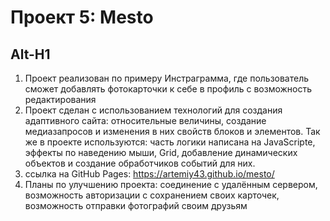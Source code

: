 # Проект 5: Mesto
Alt-H1
----------
1. Проект реализован по примеру Инстраграмма, где пользователь сможет добавлять фотокарточки к себе в профиль с возможность редактирования
2. Проект сделан с использованием технологий для создания адаптивного сайта: относительные величины, создание медиазапросов и изменения в них свойств блоков и элементов. Так же в проекте используются: часть логики написана на JavaScripte, эффекты по наведению мыши, Grid, добавление динамических объектов и создание обработчиков событий для них.
3. ссылка на GitHub Pages: https://artemiy43.github.io/mesto/
4. Планы по улучшению проекта: соединение с удалённым сервером, возможность авторизации с сохранением своих карточек, возможность отправки фотографий своим друзьям
